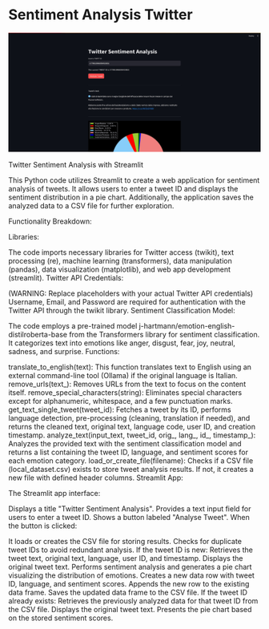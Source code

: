 # Sentiment Analysis Twitter
!["Sentiment Analysis Twitter"](image.gif)


Twitter Sentiment Analysis with Streamlit

This Python code utilizes Streamlit to create a web application for sentiment analysis of tweets. It allows users to enter a tweet ID and displays the sentiment distribution in a pie chart. Additionally, the application saves the analyzed data to a CSV file for further exploration.

Functionality Breakdown:

Libraries:

The code imports necessary libraries for Twitter access (twikit), text processing (re), machine learning (transformers), data manipulation (pandas), data visualization (matplotlib), and web app development (streamlit).
Twitter API Credentials:

(WARNING: Replace placeholders with your actual Twitter API credentials)
Username, Email, and Password are required for authentication with the Twitter API through the twikit library.
Sentiment Classification Model:

The code employs a pre-trained model j-hartmann/emotion-english-distilroberta-base from the Transformers library for sentiment classification. It categorizes text into emotions like anger, disgust, fear, joy, neutral, sadness, and surprise.
Functions:

translate_to_english(text): This function translates text to English using an external command-line tool (Ollama) if the original language is Italian.
remove_urls(text_): Removes URLs from the text to focus on the content itself.
remove_special_characters(string): Eliminates special characters except for alphanumeric, whitespace, and a few punctuation marks.
get_text_single_tweet(tweet_id): Fetches a tweet by its ID, performs language detection, pre-processing (cleaning, translation if needed), and returns the cleaned text, original text, language code, user ID, and creation timestamp.
analyze_text(input_text, tweet_id, orig_, lang_, id_, timestamp_): Analyzes the provided text with the sentiment classification model and returns a list containing the tweet ID, language, and sentiment scores for each emotion category.
load_or_create_file(filename): Checks if a CSV file (local_dataset.csv) exists to store tweet analysis results. If not, it creates a new file with defined header columns.
Streamlit App:

The Streamlit app interface:

Displays a title "Twitter Sentiment Analysis".
Provides a text input field for users to enter a tweet ID.
Shows a button labeled "Analyse Tweet".
When the button is clicked:

It loads or creates the CSV file for storing results.
Checks for duplicate tweet IDs to avoid redundant analysis.
If the tweet ID is new:
Retrieves the tweet text, original text, language, user ID, and timestamp.
Displays the original tweet text.
Performs sentiment analysis and generates a pie chart visualizing the distribution of emotions.
Creates a new data row with tweet ID, language, and sentiment scores.
Appends the new row to the existing data frame.
Saves the updated data frame to the CSV file.
If the tweet ID already exists:
Retrieves the previously analyzed data for that tweet ID from the CSV file.
Displays the original tweet text.
Presents the pie chart based on the stored sentiment scores.
